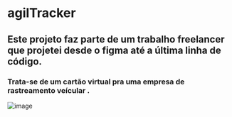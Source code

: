 # agilTracker


##  Este projeto faz parte de um trabalho freelancer que projetei desde o figma até a última linha de código.

### Trata-se de um cartão virtual pra uma empresa de rastreamento veícular .

![image](https://user-images.githubusercontent.com/90789503/211217518-6f8958f5-0ce2-4244-b2a3-8285c126a818.png)
